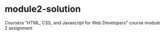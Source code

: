 # module2-solution
Coursera "HTML, CSS, and Javascript for Web Developers" course module 2 assignment
